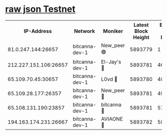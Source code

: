[raw json Testnet](https://rpc-check.bcat.stavr.tech/bcat/rpc-bcat-result.json)
=


<table><tr><th>IP-Address</th><th>Network</th><th>Moniker</th><th>Latest Block Height</th><th>Earliest Block Height</th><th>Catching Up</th><th>Tx Index</th><th>Voting Power</th><th>Scan Time</th></tr><tr><td>81.0.247.144:26657</td><td>bitcanna-dev-1</td><td>New_peer 🟢</td><td>5893779</td><td>1</td><td>False</td><td>on</td><td>0</td><td>2024-01-09T05:51:17.552301776UTC</td></tr><tr><td>212.227.151.106:26657</td><td>bitcanna-dev-1</td><td>El-Jay's 🔴</td><td>5893781</td><td>4670391</td><td>False</td><td>on</td><td>2218164</td><td>2024-01-09T05:51:24.304283674UTC</td></tr><tr><td>65.109.70.45:30657</td><td>bitcanna-dev-1</td><td>L0vd 🔴</td><td>5893780</td><td>4828155</td><td>False</td><td>on</td><td>7920</td><td>2024-01-09T05:51:17.910486426UTC</td></tr><tr><td>65.109.28.177:26357</td><td>bitcanna-dev-1</td><td>New_peer 🔴</td><td>5893781</td><td>4952911</td><td>False</td><td>on</td><td>2237067</td><td>2024-01-09T05:51:24.626095430UTC</td></tr><tr><td>65.108.131.190:23857</td><td>bitcanna-dev-1</td><td>bitcanna 🔴</td><td>5893781</td><td>5793781</td><td>False</td><td>off</td><td>82368</td><td>2024-01-09T05:51:25.024637920UTC</td></tr><tr><td>194.163.174.231:26667</td><td>bitcanna-dev-1</td><td>AVIAONE 🔴</td><td>5893782</td><td>5889001</td><td>False</td><td>on</td><td>1949865</td><td>2024-01-09T05:51:31.505404038UTC</td></tr></table>